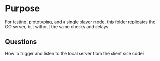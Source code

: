 # Purpose

For testing, prototyping, and a single player mode, this folder replicates the GO server, but without the same checks and delays.

## Questions

How to trigger and listen to the local server from the client side code?
